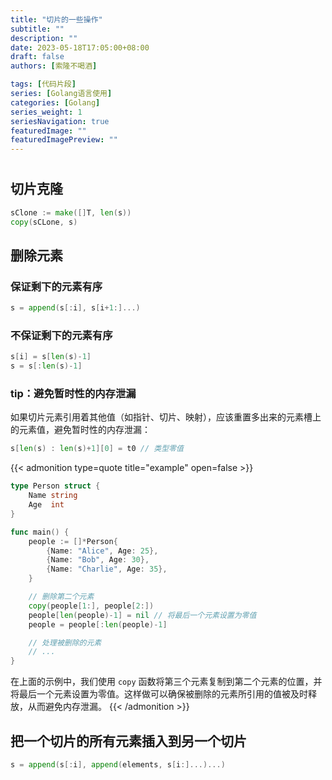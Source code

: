 ```yaml
---
title: "切片的一些操作"
subtitle: ""
description: ""
date: 2023-05-18T17:05:00+08:00
draft: false
authors: [索隆不喝酒]

tags: [代码片段]
series: [Golang语言使用]
categories: [Golang]
series_weight: 1
seriesNavigation: true
featuredImage: ""
featuredImagePreview: ""
---
```

<!--more-->
#

## 切片克隆

```go
sClone := make([]T, len(s))
copy(sCLone, s)
```

## 删除元素

### 保证剩下的元素有序
```go
s = append(s[:i], s[i+1:]...)
```

### 不保证剩下的元素有序
```go
s[i] = s[len(s)-1]
s = s[:len(s)-1]
```

### tip：避免暂时性的内存泄漏

如果切片元素引用着其他值（如指针、切片、映射），应该重置多出来的元素槽上的元素值，避免暂时性的内存泄漏：
```go
s[len(s) : len(s)+1][0] = t0 // 类型零值
```

{{< admonition type=quote title="example" open=false >}}
```go
type Person struct {
    Name string
    Age  int
}

func main() {
    people := []*Person{
        {Name: "Alice", Age: 25},
        {Name: "Bob", Age: 30},
        {Name: "Charlie", Age: 35},
    }

    // 删除第二个元素
    copy(people[1:], people[2:])
    people[len(people)-1] = nil // 将最后一个元素设置为零值
    people = people[:len(people)-1]

    // 处理被删除的元素
    // ...
}
```

在上面的示例中，我们使用 `copy` 函数将第三个元素复制到第二个元素的位置，并将最后一个元素设置为零值。这样做可以确保被删除的元素所引用的值被及时释放，从而避免内存泄漏。
{{< /admonition >}}

## 把一个切片的所有元素插入到另一个切片
```go
s = append(s[:i], append(elements, s[i:]...)...)
```